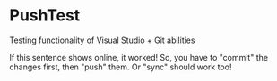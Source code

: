# PushTest
Testing functionality of Visual Studio + Git abilities

If this sentence shows online, it worked!
So, you have to "commit" the changes first, then "push" them. Or "sync" should work too!

